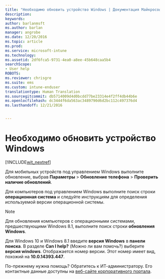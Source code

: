 ```yaml
---
title: "Необходимо обновить устройство Windows | Документация Майкрософт"
description: 
keywords: 
author: barlanmsft
ms.author: barlan
manager: angrobe
ms.date: 12/20/2016
ms.topic: article
ms.prod: 
ms.service: microsoft-intune
ms.technology: 
ms.assetid: 2df6fca5-9731-4ea0-a8ee-45b648caa5b4
searchScope:
- User help
ROBOTS: 
ms.reviewer: chrisgre
ms.suite: ems
ms.custom: intune-enduser
translationtype: Human Translation
ms.sourcegitcommit: db5714009d4d0bcdd77be23314e4f2ff4db44b6e
ms.openlocfilehash: dc3444f6da563ac3489790d6d2bc112c497376d4
ms.lasthandoff: 12/21/2016


---
```


# <a name="you-need-to-update-your-windows-device"></a>Необходимо обновить устройство Windows

[!INCLUDE[wit_nextref](../includes/end-user-os-update-guidance.md)]

Для мобильных устройств под управлением Windows выполните обновление, выбрав **Параметры** > **Обновление телефона** > **Проверить наличие обновлений**.

Для компьютеров под управлением Windows выполните поиск строки **операционная система** и следуйте инструкциям для определения используемой версии операционной системы.

> [!Note]
> Для обновления компьютеров с операционными системами, предшествующими Windows 8.1, выполните поиск строки **обновления Windows**.

Для Windows 10 и Windows 8.1 введите __версия Windows__ в __панели поиска__. В разделе __Can I help?__ (Можно ли вам помочь?) выберите __версия windows__. Отображается номер версии. Этот номер имеет вид, похожий на __10.0.14393.447__.

По-прежнему нужна помощь? Обратитесь к ИТ-администратору. Его контактные данные доступны на [веб-сайте корпоративного портала](http://portal.manage.microsoft.com).

